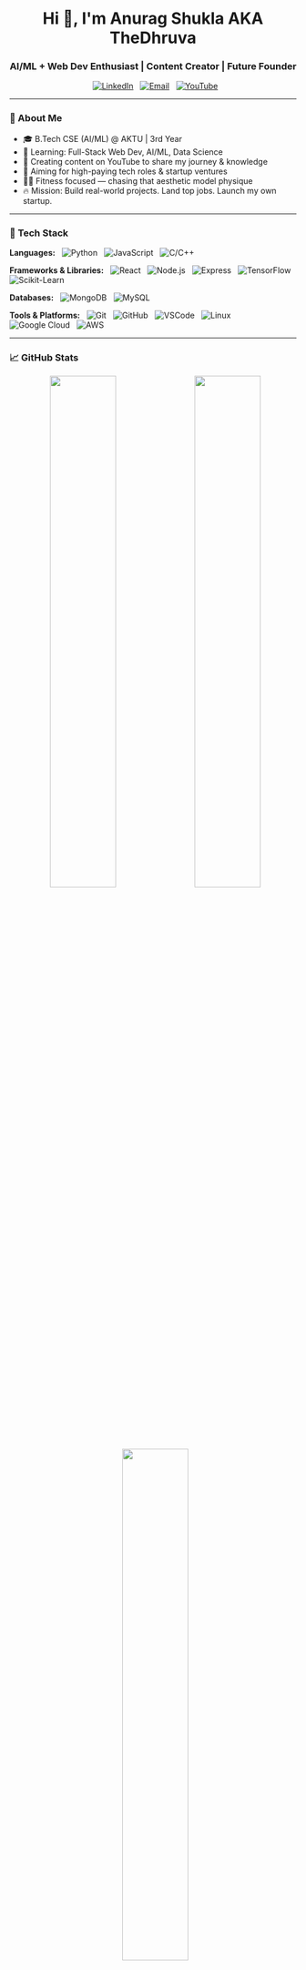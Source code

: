 <h1 align="center">Hi 👋, I'm Anurag Shukla AKA TheDhruva</h1>
<h3 align="center">AI/ML + Web Dev Enthusiast | Content Creator | Future Founder</h3>

<p align="center">
  <a href="https://www.linkedin.com/in/thedhruva/" target="_blank"><img alt="LinkedIn" src="https://img.shields.io/badge/LinkedIn-0077B5?style=flat&logo=linkedin&logoColor=white" /></a>
  <a href="mailto:thedhruva07@gmail.com"><img alt="Email" src="https://img.shields.io/badge/Gmail-D14836?style=flat&logo=gmail&logoColor=white" /></a>
  <a href="https://www.youtube.com/channel/UC9s-d4enIGNRjkmwoKZhaHA"><img alt="YouTube" src="https://img.shields.io/badge/YouTube-FF0000?style=flat&logo=youtube&logoColor=white" /></a>
</p>

---

### 🚀 About Me

- 🎓 B.Tech CSE (AI/ML) @ AKTU | 3rd Year
- 🧠 Learning: Full-Stack Web Dev, AI/ML, Data Science
- 🎥 Creating content on YouTube to share my journey & knowledge
- 💼 Aiming for high-paying tech roles & startup ventures
- 🏋️‍♂️ Fitness focused — chasing that aesthetic model physique
- 🔥 Mission: Build real-world projects. Land top jobs. Launch my own startup.

---

### 🧰 Tech Stack

**Languages:**  
![Python](https://img.shields.io/badge/Python-black?style=flat&logo=python)  
![JavaScript](https://img.shields.io/badge/JavaScript-black?style=flat&logo=javascript)  
![C/C++](https://img.shields.io/badge/C/C++-black?style=flat&logo=c)

**Frameworks & Libraries:**  
![React](https://img.shields.io/badge/React-black?style=flat&logo=react)  
![Node.js](https://img.shields.io/badge/Node.js-black?style=flat&logo=node.js)  
![Express](https://img.shields.io/badge/Express-black?style=flat&logo=express)  
![TensorFlow](https://img.shields.io/badge/TensorFlow-black?style=flat&logo=tensorflow)  
![Scikit-Learn](https://img.shields.io/badge/Scikit--Learn-black?style=flat&logo=scikit-learn)

**Databases:**  
![MongoDB](https://img.shields.io/badge/MongoDB-black?style=flat&logo=mongodb)  
![MySQL](https://img.shields.io/badge/MySQL-black?style=flat&logo=mysql)

**Tools & Platforms:**  
![Git](https://img.shields.io/badge/Git-black?style=flat&logo=git)  
![GitHub](https://img.shields.io/badge/GitHub-black?style=flat&logo=github)  
![VSCode](https://img.shields.io/badge/VSCode-black?style=flat&logo=visual-studio-code)  
![Linux](https://img.shields.io/badge/Linux-black?style=flat&logo=linux)  
![Google Cloud](https://img.shields.io/badge/GoogleCloud-black?style=flat&logo=google-cloud)  
![AWS](https://img.shields.io/badge/AWS-black?style=flat&logo=amazon-aws)

---

### 📈 GitHub Stats

<p align="center">
  <img width="48%" src="https://github-readme-stats.vercel.app/api?username=thedhruva07&show_icons=true&theme=tokyonight" />
  <img width="48%" src="https://github-readme-streak-stats.herokuapp.com/?user=thedhruva07&theme=tokyonight" />
</p>

<p align="center">
  <img width="48%" src="https://github-readme-stats.vercel.app/api/top-langs/?username=thedhruva07&layout=compact&theme=tokyonight" />
</p>

---

### 📌 Featured Projects

- 🧠 **[Sentiment Analysis on Amazon Reviews](https://github.com/TheDhruva/sentiment-analysis-amazon-reviews)** – An NLP project using Python and Scikit-learn to classify the sentiment of customer reviews.
- 🌐 **[Personal Portfolio Website](https://github.com/TheDhruva/TheHub)** – My personal brand website built with React and hosted on GitHub Pages. **([Live Demo](https://the-hub-jet.vercel.app/))**

> 📍 *More projects coming soon... Stay tuned!*

---

### 🗺️ Learning Roadmap (2025)

- [x] Andrew Ng's ML Course
- [x] FreeCodeCamp Full Stack Course
- [x] Carrer essential GEN AI by Microsoft
- [x] Freelance/Internship Experience

---

### 🤝 Let's Collaborate!

- Looking to collaborate on **AI/ML, Web Dev, or Startup ideas**
- DM me if you’re building something cool or want to team up
- I also help students improve their GitHub/resume presence

---

<p align="center">⚡ Hustling to turn passion into profession.</p>
